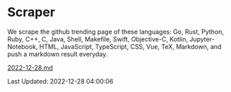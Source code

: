 # Scraper

We scrape the github trending page of these languages: Go, Rust, Python, Ruby, C++, C, Java, Shell, Makefile, Swift, Objective-C, Kotlin, Jupyter-Notebook, HTML, JavaScript, TypeScript, CSS, Vue, TeX, Markdown, and push a markdown result everyday.

[2022-12-28.md](https://github.com/yangwenmai/github-trending-backup/blob/master/2022-12-28.md)

Last Updated: 2022-12-28 04:00:06